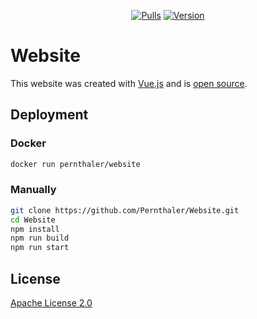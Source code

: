 <p align="center">
    <a href="https://hub.docker.com/r/pernthaler/website"><img alt="Pulls" src="https://img.shields.io/docker/pulls/pernthaler/website?label=Pulls"></a>
    <a href="https://github.com/Pernthaler/Website"><img alt="Version" src="https://img.shields.io/github/package-json/v/Pernthaler/Website?label=Version"></a>
</p>

# Website

This website was created with [Vue.js](https://vuejs.org/) and is [open source](https://github.com/Pernthaler/Website).

## Deployment

### Docker

```bash
docker run pernthaler/website
```

### Manually

```bash
git clone https://github.com/Pernthaler/Website.git
cd Website
npm install
npm run build
npm run start
```

## License

[Apache License 2.0](LICENSE)